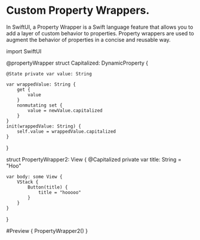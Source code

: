 Custom Property Wrappers. 
============================================

In SwiftUI, a Property Wrapper is a Swift language feature that allows you to add a layer of custom behavior to properties. Property wrappers are used to augment the behavior of properties in a concise and reusable way.

import SwiftUI

@propertyWrapper
struct Capitalized: DynamicProperty {

    @State private var value: String
    
    var wrappedValue: String {
        get {
            value
        }
        nonmutating set {
            value = newValue.capitalized
        }
    }
    init(wrappedValue: String) {
        self.value = wrappedValue.capitalized
    }
}

struct PropertyWrapper2: View {
    @Capitalized private var title: String = "Hoo"
    
    var body: some View {
        VStack {
            Button(title) {
                title = "hooooo"
            }
        }
    }
}

#Preview {
    PropertyWrapper2()
}
